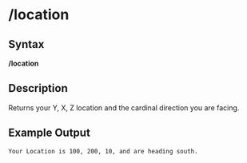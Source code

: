# /location

## Syntax

**/location**

## Description

Returns your Y, X, Z location and the cardinal direction you are facing.

## Example Output

```text
Your Location is 100, 200, 10, and are heading south.
```

